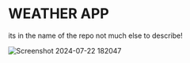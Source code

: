 # WEATHER APP
its in the name of the repo not much else to describe!

![Screenshot 2024-07-22 182047](https://github.com/user-attachments/assets/2aaad664-bfb8-469f-b25f-2bc018c5028f)
